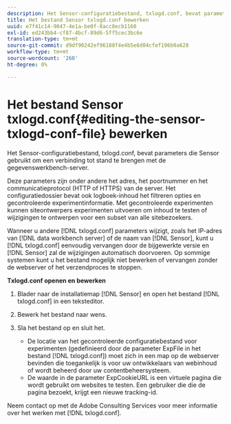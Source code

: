 ```yaml
---
description: Het Sensor-configuratiebestand, txlogd.conf, bevat parameters die Sensor gebruikt om een verbinding tot stand te brengen met de gegevenswerkbench-server.
title: Het bestand Sensor txlogd.conf bewerken
uuid: e7f41c14-9047-4e1a-be0f-8acc8ecb1160
exl-id: ed243bb4-cf87-4bcf-89d6-5ff5cec3bc6e
translation-type: tm+mt
source-git-commit: d9df90242ef96188f4e4b5e6d04cfef196b0a628
workflow-type: tm+mt
source-wordcount: '260'
ht-degree: 0%

---
```


# Het bestand Sensor txlogd.conf{#editing-the-sensor-txlogd-conf-file} bewerken

Het Sensor-configuratiebestand, txlogd.conf, bevat parameters die Sensor gebruikt om een verbinding tot stand te brengen met de gegevenswerkbench-server.

Deze parameters zijn onder andere het adres, het poortnummer en het communicatieprotocol (HTTP of HTTPS) van de server. Het configuratiedossier bevat ook logboek-inhoud het filtreren opties en gecontroleerde experimentinformatie. Met gecontroleerde experimenten kunnen siteontwerpers experimenten uitvoeren om inhoud te testen of wijzigingen te ontwerpen voor een subset van alle sitebezoekers.

Wanneer u andere [!DNL txlogd.conf] parameters wijzigt, zoals het IP-adres van [!DNL data workbench server] of de naam van [!DNL Sensor], kunt u [!DNL txlogd.conf] eenvoudig vervangen door de bijgewerkte versie en [!DNL Sensor] zal de wijzigingen automatisch doorvoeren. Op sommige systemen kunt u het bestand mogelijk niet bewerken of vervangen zonder de webserver of het verzendproces te stoppen.

**Txlogd.conf openen en bewerken**

1. Blader naar de installatiemap [!DNL Sensor] en open het bestand [!DNL txlogd.conf] in een teksteditor.
1. Bewerk het bestand naar wens.
1. Sla het bestand op en sluit het.

   * De locatie van het gecontroleerde configuratiebestand voor experimenten (gedefinieerd door de parameter ExpFile in het bestand [!DNL txlogd.conf]) moet zich in een map op de webserver bevinden die toegankelijk is voor uw ontwikkelaars van webinhoud of wordt beheerd door uw contentbeheersysteem.
   * De waarde in de parameter ExpCookieURL is een virtuele pagina die wordt gebruikt om websites te testen. Een gebruiker die die de pagina bezoekt, krijgt een nieuwe tracking-id.

Neem contact op met de Adobe Consulting Services voor meer informatie over het werken met [!DNL txlogd.conf].
